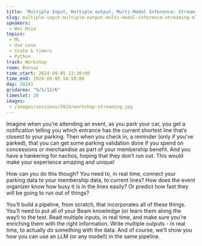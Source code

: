 ```yaml
---
title: "Multiple Input, Multiple output, Multi-Modal Inference: Streaming ML with Dataflow"
slug: multiple-input-multiple-output-multi-modal-inference-streaming-ml-with-dataflow
speakers:
 - Wei Hsia
topics:
 - ML
 - Use case
 - State & timers
 - Python
track: Workshop
room: Bonsai
time_start: 2024-09-05 13:30:00
time_end: 2024-09-05 14:50:00
day: 20241
gridarea: "9/5/12/6"
timeslot: 20
images:
 - /images/sessions/2024/workshop-streaming.jpg 
---
```


Imagine when you’re attending an event, as you park your car, you get a notification telling you which entrance has the current shortest line that’s closest to your parking. Then when you check in, a reminder (only if you’ve parked), that you can get some parking validation done if you spend on concessions or merchandise as part of your membership benefit. And you have a hankering for nachos, hoping that they don’t run out. This would make your experience amazing and unique! 

How can you do this though? You need to, in real time, connect your parking data to your membership data, to current lines? How does the event organizer know how busy it is in the lines easily? Or predict how fast they will be going to run out of things? 

You’ll build a pipeline, from scratch, that incorporates all of these things. You’ll need to put all of your Beam knowledge (or learn them along the way!) to the test. Read multiple inputs, in real time, and make sure you’re enriching them with the right information. Write multiple outputs - in real time, to actually do something with the data. And of course, we’ll show you how you can use an LLM (or any model!) in the same pipeline.